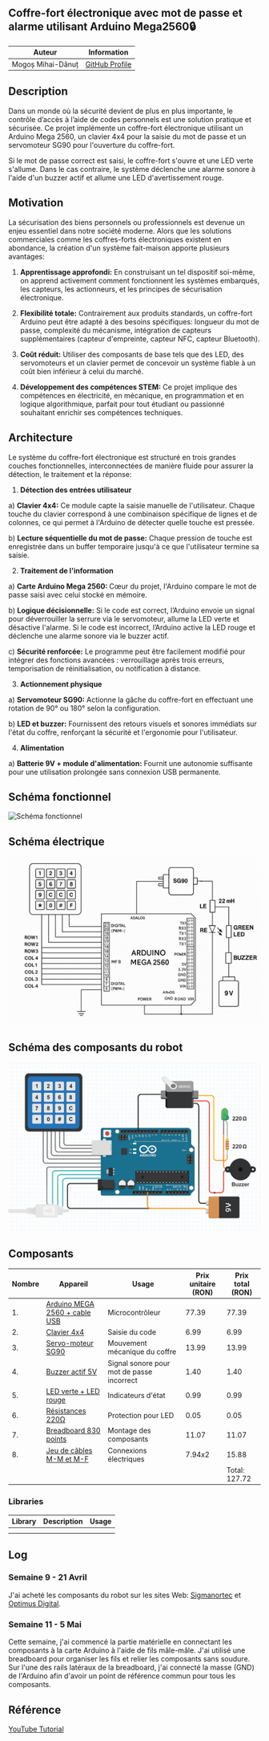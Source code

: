 <h2>Coffre-fort électronique avec mot de passe et alarme utilisant Arduino Mega2560🔒</h2>

| Auteur              | Information         |
|---------------------|---------------------|
| Mogoș Mihai-Dănuț | [GitHub Profile](https://github.com/Mihai160204) |


## Description

Dans un monde où la sécurité devient de plus en plus importante, le contrôle d’accès à l’aide de codes personnels est une solution pratique et sécurisée.
Ce projet implémente un coffre-fort électronique utilisant un Arduino Mega 2560, un clavier 4x4 pour la saisie du mot de passe et un servomoteur SG90 pour l'ouverture du coffre-fort.

Si le mot de passe correct est saisi, le coffre-fort s'ouvre et une LED verte s'allume. Dans le cas contraire, le système déclenche une alarme sonore à l'aide d'un buzzer actif et allume une LED d'avertissement rouge.

## Motivation

La sécurisation des biens personnels ou professionnels est devenue un enjeu essentiel dans notre société moderne. Alors que les solutions commerciales comme les coffres-forts électroniques existent en abondance, la création d'un système fait-maison apporte plusieurs avantages:

1) <b>Apprentissage approfondi:</b> En construisant un tel dispositif soi-même, on apprend activement comment fonctionnent les systèmes embarqués, les capteurs, les actionneurs, et les principes de sécurisation électronique.

2) <b>Flexibilité totale:</b> Contrairement aux produits standards, un coffre-fort Arduino peut être adapté à des besoins spécifiques: longueur du mot de passe, complexité du mécanisme, intégration de capteurs supplémentaires (capteur d'empreinte, capteur NFC, capteur Bluetooth).

3) <b>Coût réduit:</b> Utiliser des composants de base tels que des LED, des servomoteurs et un clavier permet de concevoir un système fiable à un coût bien inférieur à celui du marché.

4) <b>Développement des compétences STEM:</b> Ce projet implique des compétences en électricité, en mécanique, en programmation et en logique algorithmique, parfait pour tout étudiant ou passionné souhaitant enrichir ses compétences techniques.

## Architecture

Le système du coffre-fort électronique est structuré en trois grandes couches fonctionnelles, interconnectées de manière fluide pour assurer la détection, le traitement et la réponse:

1) <b>Détection des entrées utilisateur</b>

a) <b>Clavier 4x4:</b> Ce module capte la saisie manuelle de l'utilisateur. Chaque touche du clavier correspond à une combinaison spécifique de lignes et de colonnes, ce qui permet à l'Arduino de détecter quelle touche est pressée.

b) <b>Lecture séquentielle du mot de passe:</b> Chaque pression de touche est enregistrée dans un buffer temporaire jusqu'à ce que l'utilisateur termine sa saisie.

2) <b>Traitement de l'information</b>

a) <b>Carte Arduino Mega 2560: </b> Cœur du projet, l'Arduino compare le mot de passe saisi avec celui stocké en mémoire.

b) <b>Logique décisionnelle:</b> Si le code est correct, l’Arduino envoie un signal pour déverrouiller la serrure via le servomoteur, allume la LED verte et désactive l'alarme. Si le code est incorrect, l’Arduino active la LED rouge et déclenche une alarme sonore via le buzzer actif.

c) <b>Sécurité renforcée:</b> Le programme peut être facilement modifié pour intégrer des fonctions avancées : verrouillage après trois erreurs, temporisation de réinitialisation, ou notification à distance.

3) <b>Actionnement physique</b>

a) <b>Servomoteur SG90:</b> Actionne la gâche du coffre-fort en effectuant une rotation de 90° ou 180° selon la configuration.

b) <b>LED et buzzer:</b> Fournissent des retours visuels et sonores immédiats sur l'état du coffre, renforçant la sécurité et l'ergonomie pour l'utilisateur.

4) <b>Alimentation</b>

a) <b>Batterie 9V + module d'alimentation:</b> Fournit une autonomie suffisante pour une utilisation prolongée sans connexion USB permanente.

## Schéma fonctionnel

![Schéma fonctionnel](./Schéma_fonctionnel.png)

## Schéma électrique

![Schéma électrique](./Schéma_électrique.png)

## Schéma des composants du robot

![Composants du robot](./Composants_du_robot.png)

## Composants

| Nombre | Appareil                                                                                                                                                                                    | Usage                                        | Prix unitaire (RON)  |  Prix total (RON)  |
|--------|---------------------------------------------------------------------------------------------------------------------------------------------------------------------------------------------|----------------------------------------------|----------------------|--------------------|
|   1.   | [Arduino MEGA 2560 + cable USB](https://www.optimusdigital.ro/ro/compatibile-cu-arduino-mega/2560-placa-de-dezvoltare-compatibila-cu-arduino-mega-2560-atmega2560-ch340-si-cablu-50-cm.html?search_query=arduino+mega&results=107)                      | Microcontrôleur                              | 77.39                | 77.39              |
|   2.   | [Clavier 4x4](https://www.optimusdigital.ro/ro/senzori-senzori-de-atingere/470-tastatura-matriceala-4x4-cu-conector-pin-de-tip-mama.html?search_query=KEYPAD+4X4&results=4)	               | Saisie du code	                              | 6.99                 | 6.99               |
|   3.   | [Servo-moteur SG90](https://www.optimusdigital.ro/ro/motoare-servomotoare/26-micro-servomotor-sg90.html?search_query=servo+motor+sg90&results=11)	                                         | Mouvement mécanique du coffre	              | 13.99                | 13.99              |
|   4.   | [Buzzer actif 5V](https://www.optimusdigital.ro/ro/audio-buzzere/633-buzzer-activ-de-5-v.html?search_query=buzzer+activ&results=18)	                                                       | Signal sonore pour mot de passe incorrect    | 1.40                 | 1.40               |
|   5.   | [LED verte + LED rouge](https://www.optimusdigital.ro/ro/optoelectronice-led-uri/704-led-bicolor-de-3-mm-rosu-si-verde-cu-catod-comun.html?search_query=led+verde+si+rosu&results=58)       | Indicateurs d'état	                          | 0.99                 | 0.99               |
|   6.   | [Résistances 220Ω](https://www.ardumarket.ro/ro/product/12r-rezistenta-025w?gad_source=1&gbraid=0AAAAA-sic2THpYfHjQtxT-gGh5uNjzRU7&gclid=CjwKCAjwq7fABhB2EiwAwk-YbNMGppdCkNHmvr0KxCj4rfpuS-2DB0f-qqV8CVHxLQWQM2yVn0LbABoCSLAQAvD_BwE)	                                                                                                                                                                           | Protection pour LED	                        | 0.05                 | 0.05               |
|   7.   | [Breadboard 830 points](https://sigmanortec.ro/Breadboard-830-puncte-MB-102-p125923983)          | Montage des composants	                      | 11.07                 | 11.07               |
|   8.   | [Jeu de câbles M-M et M-F](https://sigmanortec.ro/40-Fire-Dupont-30cm-Tata-Mama-p210854349)	                                   | Connexions électriques	                      | 7.94x2               | 15.88              |
|        |                                                                                                                                                                                             |                                              |                      | Total: 127.72      |

### Libraries

| Library | Description | Usage |
|---------|-------------|-------|
|  |  | |
| |  |  |

## Log

### Semaine 9 - 21 Avril
J'ai acheté les composants du robot sur les sites Web: [Sigmanortec](https://sigmanortec.ro/) et [Optimus Digital](https://www.optimusdigital.ro/).

### Semaine 11 - 5 Mai

Cette semaine, j'ai commencé la partie matérielle en connectant les composants à la carte Arduino à l'aide de fils mâle-mâle. J'ai utilisé une breadboard pour organiser les fils et relier les composants sans soudure. Sur l'une des rails latéraux de la breadboard, j'ai connecté la masse (GND) de l'Arduino afin d'avoir un point de référence commun pour tous les composants.



## Référence

[YouTube Tutorial](https://www.youtube.com/watch?v=dDi6UTGd31k&ab_channel=ElectroSpark)

















  

